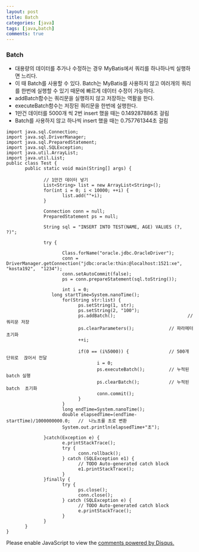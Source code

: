 ```yaml
---
layout: post
title: Batch
categories: [java]
tags: [java,batch]
comments: true
---
```


### Batch

- 대용량의 데이터를 추가나 수정하는 경우 MyBatis에서 쿼리를 하나하나씩 실행하면 느리다.
- 이 때 Batch를 사용할 수 있다. Batch는 MyBatis를 사용하지 않고 여러개의 쿼리를 한번에 실행할 수 있기 때문에 빠르게 데이터 수정이 가능하다.
- addBatch함수는 쿼리문을 실행하지 않고 저장하는 역활을 한다.
- executeBatch함수는 저장된 쿼리문을 한번에 실행한다.
- 1만건 데이터를 5000개 씩 2번 insert 했을 때는 0.149287886초 걸림
- Batch를 사용하지 않고 하나씩 insert 했을 때는 0.757761344초 걸림

~~~
import java.sql.Connection;
import java.sql.DriverManager;
import java.sql.PreparedStatement;
import java.sql.SQLException;
import java.util.ArrayList;
import java.util.List;
public class Test {
       public static void main(String[] args) {
              
              // 1만건 데이터 넣기
              List<String> list = new ArrayList<String>();
              for(int i = 0; i < 10000; ++i) {
                     list.add(""+i);
              }
              
              Connection conn = null;
              PreparedStatement ps = null;
              
              String sql = "INSERT INTO TEST(NAME, AGE) VALUES (?, ?)";
              
              try {
                     
                     Class.forName("oracle.jdbc.OracleDriver");
                     conn =  DriverManager.getConnection("jdbc:oracle:thin:@localhost:1521:xe", "kosta192",  "1234");
                     conn.setAutoCommit(false);
                     ps = conn.prepareStatement(sql.toString());
                     
                     int i = 0;
                 long startTime=System.nanoTime();
                     for(String str:list) {
                           ps.setString(1, str);
                           ps.setString(2, "100");
                           ps.addBatch();                           // 쿼리문 저장
                           ps.clearParameters();             // 파라메터 초기화
                           ++i;
                           
                           if(0 == (i%5000)) {               // 500개 단위로  끊어서 전달
                                  i = 0;
                                  ps.executeBatch();         // 누적된 batch 실행
                                  ps.clearBatch();           // 누적된 batch  초기화
                                  conn.commit();
                           }
                     }
                     long endTime=System.nanoTime();
                     double elapsedTime=(endTime-startTime)/1000000000.0;   //  나노초를 초로 변환
                     System.out.println(elapsedTime+"초");

              }catch(Exception e) {
                     e.printStackTrace();
                     try {
                           conn.rollback();
                     } catch (SQLException e1) {
                           // TODO Auto-generated catch block
                           e1.printStackTrace();
                     }
              }finally {
                     try {
                           ps.close();
                           conn.close();
                     } catch (SQLException e) {
                           // TODO Auto-generated catch block
                           e.printStackTrace();
                     }
              }
       }
}
~~~

<div id="disqus_thread"></div>
<script>

/**
*  RECOMMENDED CONFIGURATION VARIA*BLES: EDIT AND UNCOMMENT THE SECTION BELOW TO INSERT DYNAMIC VALUES FROM YOUR PLATFORM OR CMS.
*  LEARN WHY DEFINING THESE VARIABLES IS IMPORTANT: https://disqus.com/admin/universalcode/#configuration-variables*/
/*
var disqus_config = function () {
this.page.url = PAGE_URL;  // Replace PAGE_URL with your page's canonical URL variable
this.page.identifier = PAGE_IDENTIFIER; // Replace PAGE_IDENTIFIER with your page's unique identifier variable
};
*/
(function() { // DON'T EDIT BELOW THIS LINE
var d = document, s = d.createElement('script');
s.src = 'https://parkwonhui.disqus.com/embed.js';
s.setAttribute('data-timestamp', +new Date());
(d.head || d.body).appendChild(s);
})();
</script>
<noscript>Please enable JavaScript to view the <a href="https://disqus.com/?ref_noscript">comments powered by Disqus.</a></noscript>                  
